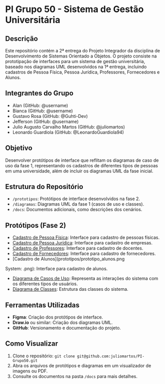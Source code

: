 # PI Grupo 50 - Sistema de Gestão Universitária

## Descrição
Este repositório contém a 2ª entrega do Projeto Integrador da disciplina de Desenvolvimento de Sistemas Orientado a Objetos. O projeto consiste na prototipação de interfaces para um sistema de gestão universitária, baseado nos diagramas UML desenvolvidos na 1ª entrega, incluindo cadastros de Pessoa Física, Pessoa Jurídica, Professores, Fornecedores e Alunos.

## Integrantes do Grupo
- Alan (GitHub: @username)
- Bianca (GitHub: @username)
- Gustavo Rosa (GitHub: @Guhti-Dev)
- Jefferson (GitHub: @username)
- Julio Augusto Carvalho Martos (GitHub: @juliomartos)
- Leonardo Guardiola (GitHub: @LeonardoGuardiola94)

## Objetivo
Desenvolver protótipos de interface que reflitam os diagramas de caso de uso da fase 1, representando os cadastros de diferentes tipos de pessoas em uma universidade, além de incluir os diagramas UML da fase inicial.

## Estrutura do Repositório
- `/prototipos`: Protótipos de interface desenvolvidos na fase 2.
- `/diagramas`: Diagramas UML da fase 1 (casos de uso e classes).
- `/docs`: Documentos adicionais, como descrições dos cenários.

## Protótipos (Fase 2)
- [Cadastro de Pessoa Física](prototipos/prototipo_pessoa_fisica.png): Interface para cadastro de pessoas físicas.
- [Cadastro de Pessoa Jurídica](prototipos/prototipo_pessoa_juridica.png): Interface para cadastro de empresas.
- [Cadastro de Professores](prototipos/prototipo_professores.png): Interface para cadastro de docentes.
- [Cadastro de Fornecedores](prototipos/prototipo_fornecedores.png): Interface para cadastro de fornecedores.
- [Cadastro de Alunos](prototipos/prototipo_alunos.png⁠

System: .png): Interface para cadastro de alunos.
- [Diagrama de Casos de Uso](diagramas/casos_de_uso.png): Representa as interações do sistema com os diferentes tipos de usuários.
- [Diagrama de Classes](diagramas/diagrama_classes.png): Estrutura das classes do sistema.

## Ferramentas Utilizadas
- **Figma**: Criação dos protótipos de interface.
- **Draw.io** ou similar: Criação dos diagramas UML.
- **GitHub**: Versionamento e documentação do projeto.

## Como Visualizar
1. Clone o repositório: `git clone git@github.com:juliomartos/PI-Grupo50.git`
2. Abra os arquivos de protótipos e diagramas em um visualizador de imagens ou PDF.
3. Consulte os documentos na pasta `/docs` para mais detalhes.
